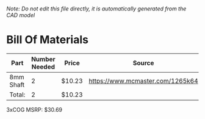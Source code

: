###### Note: Do not edit this file directly, it is automatically generated from the CAD model 
# Bill Of Materials 
 |Part|Number Needed|Price|Source| 
 |----|----------|-----|-----|
|8mm Shaft|2|$10.23|https://www.mcmaster.com/1265k64|
|Total: |2|$10.23| |

 3xCOG MSRP: $30.69